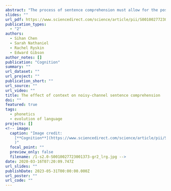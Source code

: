 ```yaml
---
abstract: "The process of sentence comprehension must allow for the possibility of noise in the input, e.g., from speaker error, listener mishearing, or environmental noise. Consequently, semantically implausible sentences such as The girl tossed the apple the boy are often interpreted as a semantically plausible alternative (e.g., The girl tossed the apple to the boy). Previous investigations of noisy-channel comprehension have relied exclusively on paradigms with isolated sentences. Because supportive contexts alter the expectations of possible interpretations, the noisy channel framework predicts that context should encourage more inference in interpreting implausible sentences, relative to null contexts (i.e. a lack of context) or unsupportive contexts. In the present work, we tested this prediction in four types of sentence constructions: two where inference is relatively frequent (double object - prepositional object), and two where inference is rare (active-passive). We found evidence that in the two sentence types that commonly elicit inference, supportive contexts encourage noisy-channel inferences about the intended meaning of implausible sentences more than non-supportive contexts or null contexts. These results suggest that noisy-channel inference may be more pervasive in everyday language processing than previously assumed based on work with isolated sentences."
slides: ""
url_pdf: https://www.sciencedirect.com/science/article/pii/S0010027723001373?dgcid=author
publication_types:
  - "2"
authors:
  - Sihan Chen
  - Sarah Nathaniel
  - Rachel Ryskin
  - Edward Gibson
author_notes: []
publication: "Cognition"
summary: ""
url_dataset: ""
url_project: ""
publication_short: ""
url_source: ""
url_video: ""
title: The effect of context on noisy-channel sentence comprehension
doi: ""
featured: true
tags:
  - phonetics
  - evolution of language
projects: []
<!-- image:
  caption: "Image credit:
    [**Cognition**](https://www.sciencedirect.com/science/article/pii/S0010027723001373?dgcid=author
    )"
  focal_point: ""
  preview_only: false
  filename: /1-s2.0-S0010027723001373-gr2_lrg.jpg -->
date: 2020-03-16T07:20:09.747Z
url_slides: ""
publishDate: 2023-05-31T00:00:00.000Z
url_poster: ""
url_code: ""
---
```


